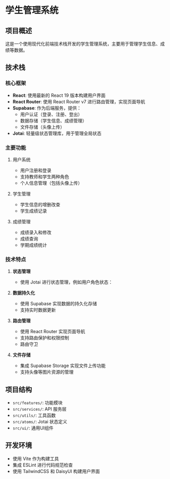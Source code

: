 

# 学生管理系统

## 项目概述

这是一个使用现代化前端技术栈开发的学生管理系统，主要用于管理学生信息、成绩等数据。

## 技术栈

### 核心框架

- **React**: 使用最新的 React 19 版本构建用户界面
- **React Router**: 使用 React Router v7 进行路由管理，实现页面导航
- **Supabase**: 作为后端服务，提供：
    - 用户认证（登录、注册、登出）
    - 数据存储（学生信息、成绩管理）
    - 文件存储（头像上传）
- **Jotai**: 轻量级状态管理库，用于管理全局状态

### 主要功能

1. 用户系统
    - 用户注册和登录
    - 支持教师和学生两种角色
    - 个人信息管理（包括头像上传）

2. 学生管理
    - 学生信息的增删改查
    - 学生成绩记录

3. 成绩管理
    - 成绩录入和修改
    - 成绩查询
    - 学期成绩统计

### 技术特点

1. **状态管理**

    - 使用 Jotai 进行状态管理，例如用户角色状态：

2. **数据持久化**

    - 使用 Supabase 实现数据的持久化存储
    - 支持实时数据更新

    

3. **路由管理**

    - 使用 React Router 实现页面导航
    - 支持路由保护和权限控制
    - 路由守卫

4. **文件存储**

    - 集成 Supabase Storage 实现文件上传功能
    - 支持头像等图片资源的管理

## 项目结构

- `src/features/`: 功能模块
- `src/services/`: API 服务层
- `src/utils/`: 工具函数
- `src/atoms/`: Jotai 状态定义
- `src/ui/`: 通用UI组件

## 开发环境

- 使用 Vite 作为构建工具
- 集成 ESLint 进行代码规范检查
- 使用 TailwindCSS 和 DaisyUI 构建用户界面

